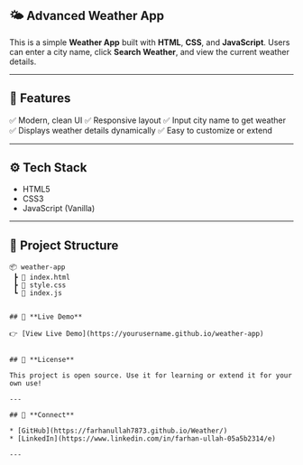 
## 🌤️ **Advanced Weather App**

This is a simple **Weather App** built with **HTML**, **CSS**, and **JavaScript**.
Users can enter a city name, click **Search Weather**, and view the current weather details.

---

## 🚀 **Features**

✅ Modern, clean UI
✅ Responsive layout
✅ Input city name to get weather
✅ Displays weather details dynamically
✅ Easy to customize or extend

---

## ⚙️ **Tech Stack**

* HTML5
* CSS3
* JavaScript (Vanilla)

---

## 📂 **Project Structure**

```
📦 weather-app
 ┣ 📄 index.html
 ┣ 📄 style.css
 ┗ 📄 index.js


## 🔗 **Live Demo**

👉 [View Live Demo](https://yourusername.github.io/weather-app)


## 📃 **License**

This project is open source. Use it for learning or extend it for your own use!

---

## 🤝 **Connect**

* [GitHub](https://farhanullah7873.github.io/Weather/)
* [LinkedIn](https://www.linkedin.com/in/farhan-ullah-05a5b2314/e)

---

